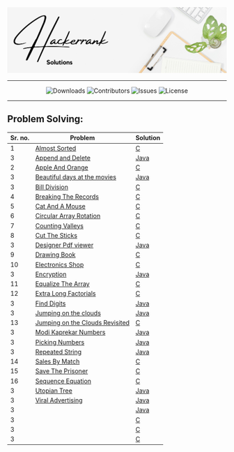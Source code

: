 <img src="https://raw.githubusercontent.com/Dare-marvel/Hackerrank-Solutions/main/Images/Hackerrank%20Solutions.png" >
<hr>

<p align="center" >

<img src="https://img.shields.io/github/downloads/Dare-marvel/Hackerrank-Solutions/total" alt="Downloads" />
<img src="https://img.shields.io/github/contributors/Dare-marvel/Hackerrank-Solutions?color=dark-green" alt="Contributors" />
<img src="https://img.shields.io/github/issues/Dare-marvel/Hackerrank-Solutions" alt="Issues" />
<img src="https://img.shields.io/github/license/Dare-marvel/Hackerrank-Solutions" alt="License" />

</p>
<hr>

## Problem Solving:

|Sr. no.|Problem | Solution|
|---| ------------- | ------------- |
|1| <a href="https://www.hackerrank.com/challenges/almost-sorted/problem" target="_blank">Almost Sorted</a>  | <a href="C/AlmostSorted.md" target="_blank">C</a> |
|3| <a href="https://www.hackerrank.com/challenges/append-and-delete/problem" target="_blank">Append and Delete</a>  | <a href="JAVA/AppendAndDelete.md" target="_blank">Java</a> |
|2| <a href="https://www.hackerrank.com/challenges/apple-and-orange/problem?isFullScreen=false" target="_blank">Apple And Orange</a>  | <a href="C/AppleAndOrange.md" target="_blank">C</a> |
|3| <a href="https://www.hackerrank.com/challenges/beautiful-days-at-the-movies/problem" target="_blank">Beautiful days at the movies</a>  | <a href="JAVA/BeautifuldaysAtTheMovies.md" target="_blank">Java</a> |
|3| <a href="https://www.hackerrank.com/challenges/bon-appetit/problem" target="_blank">Bill Division</a>  | <a href="C/BillDivision.md" target="_blank">C</a> |
|4| <a href="https://www.hackerrank.com/challenges/breaking-best-and-worst-records/problem" target="_blank">Breaking The Records</a>  | <a href="C/BreakingTheRecords.md" target="_blank">C</a> |
|5| <a href="https://www.hackerrank.com/challenges/cats-and-a-mouse/problem" target="_blank">Cat And A Mouse</a>  | <a href="C/CatAndAMouse.md" target="_blank">C</a> |
|6| <a href="https://www.hackerrank.com/challenges/circular-array-rotation/problem?h_r=profile" target="_blank">Circular Array Rotation</a>  | <a href="C/CircularArrayRotation.md" target="_blank">C</a> |
|7| <a href="https://www.hackerrank.com/challenges/counting-valleys/problem" target="_blank">Counting Valleys</a>  | <a href="C/CoutingValleys.md" target="_blank">C</a> |
|8| <a href="https://www.hackerrank.com/challenges/cut-the-sticks/problem" target="_blank">Cut The Sticks</a>  | <a href="C/CutTheSticks.md" target="_blank">C</a> |
|3| <a href="https://www.hackerrank.com/challenges/designer-pdf-viewer/problem" target="_blank">Designer Pdf viewer</a>  | <a href="JAVA/DesignerPdfViewer.md" target="_blank">Java</a> |
|9| <a href="https://www.hackerrank.com/challenges/drawing-book/problem" target="_blank">Drawing Book</a>  | <a href="C/DrawingBook.md" target="_blank">C</a> |
|10| <a href="https://www.hackerrank.com/challenges/electronics-shop/problem" target="_blank">Electronics Shop</a>  | <a href="C/ElectronicsShop.md" target="_blank">C</a> |
|3| <a href="https://www.hackerrank.com/challenges/encryption/problem" target="_blank">Encryption</a>  | <a href="JAVA/Encryption.md" target="_blank">Java</a> |
|11| <a href="https://www.hackerrank.com/challenges/equality-in-a-array/problem?h_r=profile" target="_blank">Equalize The Array</a>  | <a href="C/EqualizeTheArray.md" target="_blank">C</a> |
|12| <a href="https://www.hackerrank.com/challenges/extra-long-factorials/problem?isFullScreen=false" target="_blank">Extra Long Factorials</a>  | <a href="C/ExtraLongFactorials.md" target="_blank">C</a> |
|3| <a href="https://www.hackerrank.com/challenges/find-digits/problem" target="_blank">Find Digits</a>  | <a href="JAVA/FindDigits.md" target="_blank">Java</a> |
|3| <a href="https://www.hackerrank.com/challenges/jumping-on-the-clouds/problem" target="_blank">Jumping on the clouds</a>  | <a href="JAVA/JumpingOnTheClouds.md" target="_blank">Java</a> |
|13| <a href="https://www.hackerrank.com/challenges/jumping-on-the-clouds-revisited/problem" target="_blank">Jumping on the Clouds Revisited</a>  | <a href="C/JumpingOnTheCloudsRevisited.md" target="_blank">C</a> |
|3| <a href="https://www.hackerrank.com/challenges/kaprekar-numbers/problem" target="_blank">Modi Kaprekar Numbers</a>  | <a href="JAVA/ModiKaprekarNumbers.md" target="_blank">Java</a> |
|3| <a href="https://www.hackerrank.com/challenges/picking-numbers/problem?h_r=profile" target="_blank">Picking Numbers</a>  | <a href="JAVA/PickingNumbers.md" target="_blank">Java</a> |
|3| <a href="https://www.hackerrank.com/challenges/repeated-string/problem" target="_blank">Repeated String</a>  | <a href="JAVA/RepeatedString.md" target="_blank">Java</a> |
|14| <a href="https://www.hackerrank.com/challenges/sock-merchant/problem" target="_blank">Sales By Match</a>  | <a href="C/SalesByMatch.md" target="_blank">C</a> |
|15| <a href="hackerrank.com/challenges/save-the-prisoner/problem" target="_blank">Save The Prisoner</a>  | <a href="C/SaveThePrisoner.md" target="_blank">C</a> |
|16| <a href="https://www.hackerrank.com/challenges/permutation-equation/problem?h_r=profile" target="_blank">Sequence Equation</a>  | <a href="C/SequenceEquation.md" target="_blank">C</a> |
|3| <a href="https://www.hackerrank.com/challenges/utopian-tree/problem" target="_blank">Utopian Tree</a>  | <a href="JAVA/UtopianTree.md" target="_blank">Java</a> |
|3| <a href="https://www.hackerrank.com/challenges/strange-advertising/problem" target="_blank">Viral Advertising</a>  | <a href="JAVA/ViralAdvertising.md" target="_blank">Java</a> |
|3| <a href="" target="_blank"></a>  | <a href="" target="_blank">Java</a> |
|3| <a href="" target="_blank"></a>  | <a href="" target="_blank">C</a> |
|3| <a href="" target="_blank"></a>  | <a href="" target="_blank">C</a> |
|3| <a href="" target="_blank"></a>  | <a href="" target="_blank">C</a> |





